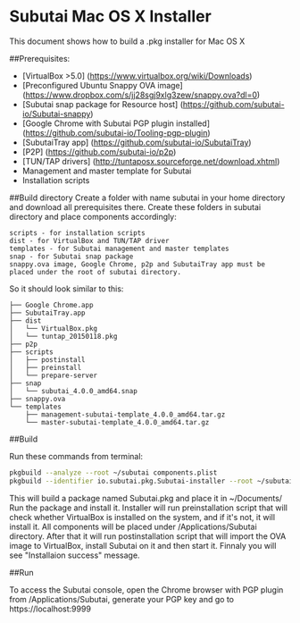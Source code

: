 # Subutai Mac OS X Installer

This document shows how to build a .pkg installer for Mac OS X

##Prerequisites:
* [VirtualBox >5.0] (https://www.virtualbox.org/wiki/Downloads)
* [Preconfigured Ubuntu Snappy OVA image] (https://www.dropbox.com/s/jj28sgj9xlg3zew/snappy.ova?dl=0)
* [Subutai snap package for Resource host] (https://github.com/subutai-io/Subutai-snappy)
* [Google Chrome with Subutai PGP plugin installed] (https://github.com/subutai-io/Tooling-pgp-plugin)
* [SubutaiTray app] (https://github.com/subutai-io/SubutaiTray)
* [P2P] (https://github.com/subutai-io/p2p)
* [TUN/TAP drivers] (http://tuntaposx.sourceforge.net/download.xhtml)
* Management and master template for Subutai
* Installation scripts

##Build directory
Create a folder with name subutai in your home directory and download all prerequisites there. Create these folders in subutai directory and place components accordingly:
```
scripts - for installation scripts
dist - for VirtualBox and TUN/TAP driver
templates - for Subutai management and master templates
snap - for Subutai snap package
snappy.ova image, Google Chrome, p2p and SubutaiTray app must be placed under the root of subutai directory.
```
So it should look similar to this:
```
├── Google Chrome.app
├── SubutaiTray.app
├── dist
│   └── VirtualBox.pkg
│   └── tuntap_20150118.pkg
├── p2p
├── scripts
│   ├── postinstall
│   ├── preinstall
│   └── prepare-server
├── snap
│   └── subutai_4.0.0_amd64.snap
├── snappy.ova
└── templates
    ├── management-subutai-template_4.0.0_amd64.tar.gz
    └── master-subutai-template_4.0.0_amd64.tar.gz
```

##Build

Run these commands from terminal:
```bash
pkgbuild --analyze --root ~/subutai components.plist
pkgbuild --identifier io.subutai.pkg.Subutai-installer --root ~/subutai --component-plist components.plist --scripts ~/subutai/scripts/ --install-location /Applications/Subutai/ ~/Documents/Subutai.pkg
```
This will build a package named Subutai.pkg and place it in ~/Documents/
Run the package and install it. Installer will run preinstallation script that will check whether VirtualBox is installed on the system, and if it's not, it will install it. All components will be placed under /Applications/Subutai directory. After that it will run postinstallation script that will import the OVA image to VirtualBox, install Subutai on it and then start it. Finnaly you will see "Installaion success" message. 

##Run

To access the Subutai console, open the Chrome browser with PGP plugin from /Applications/Subutai, generate your PGP key and go to https://localhost:9999
